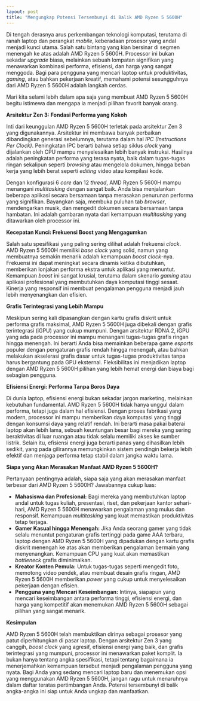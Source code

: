 ```yaml
---
layout: post
title: "Mengungkap Potensi Tersembunyi di Balik AMD Ryzen 5 5600H"
---
```


Di tengah derasnya arus perkembangan teknologi komputasi, terutama di ranah laptop dan perangkat *mobile*, keberadaan prosesor yang andal menjadi kunci utama. Salah satu bintang yang kian bersinar di segmen menengah ke atas adalah AMD Ryzen 5 5600H. Processor ini bukan sekadar *upgrade* biasa, melainkan sebuah lompatan signifikan yang menawarkan kombinasi performa, efisiensi, dan harga yang sangat menggoda. Bagi para pengguna yang mencari laptop untuk produktivitas, *gaming*, atau bahkan pekerjaan kreatif, memahami potensi sesungguhnya dari AMD Ryzen 5 5600H adalah langkah cerdas.

Mari kita selami lebih dalam apa saja yang membuat AMD Ryzen 5 5600H begitu istimewa dan mengapa ia menjadi pilihan favorit banyak orang.

**Arsitektur Zen 3: Fondasi Performa yang Kokoh**

Inti dari keunggulan AMD Ryzen 5 5600H terletak pada arsitektur Zen 3 yang digunakannya. Arsitektur ini membawa banyak perbaikan dibandingkan generasi sebelumnya, terutama dalam hal *IPC (Instructions Per Clock)*. Peningkatan IPC berarti bahwa setiap siklus *clock* yang dijalankan oleh CPU mampu menyelesaikan lebih banyak instruksi. Hasilnya adalah peningkatan performa yang terasa nyata, baik dalam tugas-tugas ringan sekalipun seperti *browsing* atau mengelola dokumen, hingga beban kerja yang lebih berat seperti *editing* video atau kompilasi kode.

Dengan konfigurasi 6 *core* dan 12 *thread*, AMD Ryzen 5 5600H mampu menangani *multitasking* dengan sangat baik. Anda bisa menjalankan beberapa aplikasi secara bersamaan tanpa merasakan penurunan performa yang signifikan. Bayangkan saja, membuka puluhan tab *browser*, mendengarkan musik, dan mengedit dokumen secara bersamaan tanpa hambatan. Ini adalah gambaran nyata dari kemampuan *multitasking* yang ditawarkan oleh processor ini.

**Kecepatan Kunci: Frekuensi Boost yang Mengagumkan**

Salah satu spesifikasi yang paling sering dilihat adalah frekuensi *clock*. AMD Ryzen 5 5600H memiliki *base clock* yang solid, namun yang membuatnya semakin menarik adalah kemampuan *boost clock*-nya. Frekuensi ini dapat meningkat secara dinamis ketika dibutuhkan, memberikan lonjakan performa ekstra untuk aplikasi yang menuntut. Kemampuan *boost* ini sangat krusial, terutama dalam skenario *gaming* atau aplikasi profesional yang membutuhkan daya komputasi tinggi sesaat. Kinerja yang responsif ini membuat pengalaman pengguna menjadi jauh lebih menyenangkan dan efisien.

**Grafis Terintegrasi yang Lebih Mampu**

Meskipun sering kali dipasangkan dengan kartu grafis diskrit untuk performa grafis maksimal, AMD Ryzen 5 5600H juga dibekali dengan grafis terintegrasi (iGPU) yang cukup mumpuni. Dengan arsitektur RDNA 2, iGPU yang ada pada processor ini mampu menangani tugas-tugas grafis ringan hingga menengah. Ini berarti Anda bisa memainkan beberapa game *esports* populer dengan pengaturan grafis rendah hingga menengah, atau bahkan melakukan akselerasi grafis dasar untuk tugas-tugas produktivitas tanpa harus bergantung pada GPU eksternal. Fleksibilitas ini menjadikan laptop dengan AMD Ryzen 5 5600H pilihan yang lebih hemat energi dan biaya bagi sebagian pengguna.

**Efisiensi Energi: Performa Tanpa Boros Daya**

Di dunia laptop, efisiensi energi bukan sekadar jargon marketing, melainkan kebutuhan fundamental. AMD Ryzen 5 5600H tidak hanya unggul dalam performa, tetapi juga dalam hal efisiensi. Dengan proses fabrikasi yang modern, processor ini mampu memberikan daya komputasi yang tinggi dengan konsumsi daya yang relatif rendah. Ini berarti masa pakai baterai laptop akan lebih lama, sebuah keuntungan besar bagi mereka yang sering beraktivitas di luar ruangan atau tidak selalu memiliki akses ke sumber listrik. Selain itu, efisiensi energi juga berarti panas yang dihasilkan lebih sedikit, yang pada gilirannya memungkinkan sistem pendingin bekerja lebih efektif dan menjaga performa tetap stabil dalam jangka waktu lama.

**Siapa yang Akan Merasakan Manfaat AMD Ryzen 5 5600H?**

Pertanyaan pentingnya adalah, siapa saja yang akan merasakan manfaat terbesar dari AMD Ryzen 5 5600H? Jawabannya cukup luas:

*   **Mahasiswa dan Profesional:** Bagi mereka yang membutuhkan laptop andal untuk tugas kuliah, presentasi, riset, dan pekerjaan kantor sehari-hari, AMD Ryzen 5 5600H menawarkan pengalaman yang mulus dan responsif. Kemampuan *multitasking* yang kuat memastikan produktivitas tetap terjaga.
*   **Gamer Kasual hingga Menengah:** Jika Anda seorang gamer yang tidak selalu menuntut pengaturan grafis tertinggi pada game AAA terbaru, laptop dengan AMD Ryzen 5 5600H yang dipadukan dengan kartu grafis diskrit menengah ke atas akan memberikan pengalaman bermain yang menyenangkan. Kemampuan CPU yang kuat akan memastikan *bottleneck* grafis diminimalkan.
*   **Kreator Konten Pemula:** Untuk tugas-tugas seperti mengedit foto, memotong video pendek, atau membuat desain grafis ringan, AMD Ryzen 5 5600H memberikan *power* yang cukup untuk menyelesaikan pekerjaan dengan efisien.
*   **Pengguna yang Mencari Keseimbangan:** Intinya, siapapun yang mencari keseimbangan antara performa tinggi, efisiensi energi, dan harga yang kompetitif akan menemukan AMD Ryzen 5 5600H sebagai pilihan yang sangat menarik.

**Kesimpulan**

AMD Ryzen 5 5600H telah membuktikan dirinya sebagai prosesor yang patut diperhitungkan di pasar laptop. Dengan arsitektur Zen 3 yang canggih, *boost clock* yang agresif, efisiensi energi yang baik, dan grafis terintegrasi yang mumpuni, processor ini menawarkan paket komplit. Ia bukan hanya tentang angka spesifikasi, tetapi tentang bagaimana ia menerjemahkan kemampuan tersebut menjadi pengalaman pengguna yang nyata. Bagi Anda yang sedang mencari laptop baru dan menemukan opsi yang menggunakan AMD Ryzen 5 5600H, jangan ragu untuk menaruhnya dalam daftar teratas pertimbangan Anda. Potensi tersembunyi di balik angka-angka ini siap untuk Anda ungkap dan manfaatkan.
